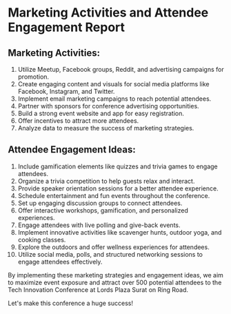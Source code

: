 # Marketing Activities and Attendee Engagement Report

## Marketing Activities:
1. Utilize Meetup, Facebook groups, Reddit, and advertising campaigns for promotion.
2. Create engaging content and visuals for social media platforms like Facebook, Instagram, and Twitter.
3. Implement email marketing campaigns to reach potential attendees.
4. Partner with sponsors for conference advertising opportunities.
5. Build a strong event website and app for easy registration.
6. Offer incentives to attract more attendees.
7. Analyze data to measure the success of marketing strategies.

## Attendee Engagement Ideas:
1. Include gamification elements like quizzes and trivia games to engage attendees.
2. Organize a trivia competition to help guests relax and interact.
3. Provide speaker orientation sessions for a better attendee experience.
4. Schedule entertainment and fun events throughout the conference.
5. Set up engaging discussion groups to connect attendees.
6. Offer interactive workshops, gamification, and personalized experiences.
7. Engage attendees with live polling and give-back events.
8. Implement innovative activities like scavenger hunts, outdoor yoga, and cooking classes.
9. Explore the outdoors and offer wellness experiences for attendees.
10. Utilize social media, polls, and structured networking sessions to engage attendees effectively.

By implementing these marketing strategies and engagement ideas, we aim to maximize event exposure and attract over 500 potential attendees to the Tech Innovation Conference at Lords Plaza Surat on Ring Road.

Let's make this conference a huge success!